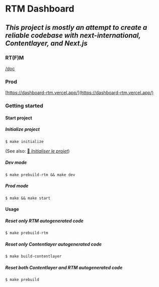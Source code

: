 # RTM Dashboard

## _This project is mostly an attempt to create a reliable codebase with next-international, Contentlayer, and Next.js_

### RT(F)M

[/doc](/doc/)

### Prod

[https://dashboard-rtm.vercel.app/](https://dashboard-rtm.vercel.app/)

### Getting started

#### Start project

##### Initialize project

`$ make initialize`

(See also: [🥖 _Initialiser le projet_](https://www.youtube.com/watch?v=glfaad1h4GM))

##### Dev mode

`$ make prebuild-rtm && make dev`

##### Prod mode

`$ make && make start`

#### Usage

##### Reset only RTM autogenerated code

`$ make prebuild-rtm`

##### Reset only Contentlayer autogenerated code

`$ make build-contentlayer`

##### Reset both Contentlayer and RTM autogenerated code

`$ make prebuild`
